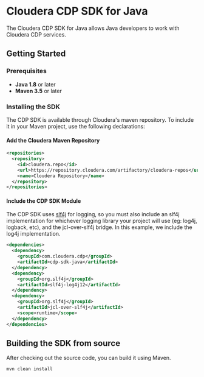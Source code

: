 # Cloudera CDP SDK for Java

The Cloudera CDP SDK for Java allows Java developers to work with Cloudera
CDP services.

## Getting Started

### Prerequisites

* **Java 1.8** or later
* **Maven 3.5** or later

### Installing the SDK

The CDP SDK is available through Cloudera's maven repository. To include it
in your Maven project, use the following declarations:

#### Add the Cloudera Maven Repository

```xml
<repositories>
  <repository>
    <id>cloudera.repo</id>
    <url>https://repository.cloudera.com/artifactory/cloudera-repos</url>
    <name>Cloudera Repository</name>
  </repository>
</repositories>
```

#### Include the CDP SDK Module

The CDP SDK uses [slf4j](https://www.slf4j.org/) for logging, so you must
also include an slf4j implementation for whichever logging library your
project will use (eg: log4j, logback, etc), and the jcl-over-slf4j bridge.
In this example, we include the log4j implementation.

```xml
<dependencies>
  <dependency>
    <groupId>com.cloudera.cdp</groupId>
    <artifactId>cdp-sdk-java</artifactId>
  </dependency>
  <dependency>
    <groupId>org.slf4j</groupId>
    <artifactId>slf4j-log4j12</artifactId>
  </dependency>
  <dependency>
    <groupId>org.slf4j</groupId>
    <artifactId>jcl-over-slf4j</artifactId>
    <scope>runtime</scope>
  </dependency>
</dependencies>
```

## Building the SDK from source

After checking out the source code, you can build it using Maven.

```sh
mvn clean install
```

